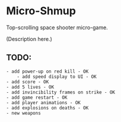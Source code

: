 Micro-Shmup
===========

Top-scrolling space shooter micro-game.

(Description here.)

TODO:
-----
	- add power-up on red kill - OK
		- add speed display to UI - OK
	- add score - OK
	- add 5 lives - OK
	- add invincibility frames on strike - OK
	- add game restart - OK
	- add player animations - OK
	- add explosions on deaths - OK
	- new weapons
